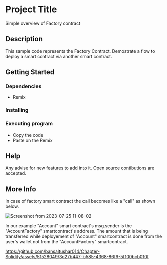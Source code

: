 # Project Title

Simple overview of Factory contract

## Description

This sample code represents the Factory Contract. Demostrate a flow to deploy a smart contract via another smart contract.

## Getting Started

### Dependencies

-   Remix

### Installing

### Executing program

-   Copy the code
-   Paste on the Remix

## Help

Any advise for new features to add into it. Open source contibutions are accepted.

## More Info

In case of factory smart contract the call becomes like a "call" as shown below.

![Screenshot from 2023-07-25 11-08-02](https://github.com/bansaltushar014/Chapter-Solidity/assets/51528049/a4593dfa-6dbc-40b4-9a77-b44df2427ca1)


In our example "Account" smart contract's msg.sender is the "AccountFactory" smartcontract's address. The amount that is being transferred while deployement of "Account" smartcontract is done from the user's wallet not from the "AccountFactory" smartcontract.


https://github.com/bansaltushar014/Chapter-Solidity/assets/51528049/3d27b447-b585-4368-86f9-5f100bcb010f

